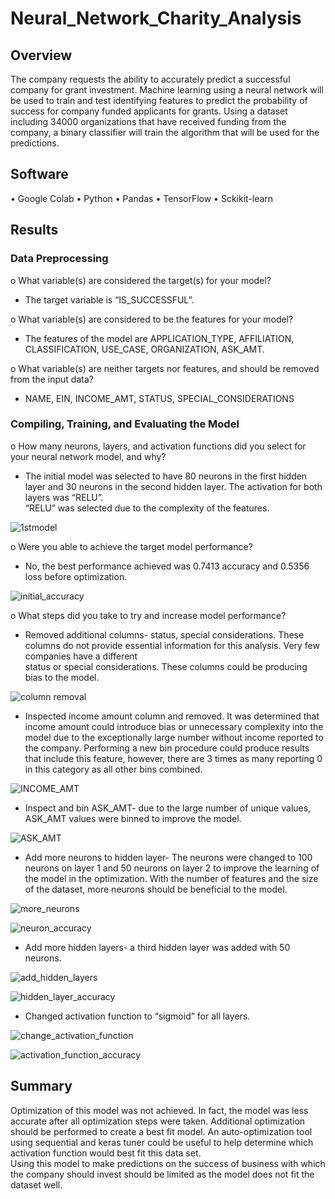 # Neural_Network_Charity_Analysis
## Overview
The company requests the ability to accurately predict a successful company for grant investment.  Machine learning using a neural network will be used to train and test identifying features to predict the probability of success for company funded applicants for grants.  Using a dataset including 34000 organizations that have received funding from the company, a binary classifier will train the algorithm that will be used for the predictions. 
## Software
•	Google Colab
•	Python
•	Pandas
•	TensorFlow
•	Sckikit-learn 
## Results
###	Data Preprocessing
o	What variable(s) are considered the target(s) for your model?  

   - The target variable is “IS_SUCCESSFUL”.  

o	What variable(s) are considered to be the features for your model? 

   - The features of the model are APPLICATION_TYPE, AFFILIATION, CLASSIFICATION, USE_CASE, ORGANIZATION, ASK_AMT.  

o	What variable(s) are neither targets nor features, and should be removed from the input data?  
    
   - NAME, EIN, INCOME_AMT, STATUS, SPECIAL_CONSIDERATIONS 

###	Compiling, Training, and Evaluating the Model
o	How many neurons, layers, and activation functions did you select for your neural network model, and why?  

   - The initial model was selected to have 80 neurons in the first hidden layer and 30 neurons in the second hidden layer.  The activation for both layers was “RELU”.      
    “RELU” was selected due to the complexity of the features. 

![1stmodel](https://user-images.githubusercontent.com/79231355/126245722-db96ee19-ce52-46d1-b303-cce57aaeaf6e.png)

o	Were you able to achieve the target model performance? 
    
   - No, the best performance achieved was 0.7413 accuracy and 0.5356 loss before optimization. 
        
![initial_accuracy](https://user-images.githubusercontent.com/79231355/126245888-70d77264-694a-4046-aaeb-3618c190d0df.png)

o	What steps did you take to try and increase model performance?
        
   - Removed additional columns- status, special considerations. These columns do not provide essential information for this analysis.  Very few companies have a different   
   status or special considerations.  These columns could be producing bias to the model. 
        
   ![column removal](https://user-images.githubusercontent.com/79231355/126246019-2754b38b-6e7b-4fdb-adf3-44d291a4d748.png)
          
   - Inspected income amount column and removed.  It was determined that income amount could introduce bias or unnecessary complexity into the model due to the exceptionally         large number without income reported to the company.   Performing a new bin procedure could produce results that include this feature, however, there are 3 times as many 
    reporting 0 in this category as all other bins combined.  
    
   ![INCOME_AMT](https://user-images.githubusercontent.com/79231355/126246061-354931c5-2db5-4737-ba6c-f3840c2e7e75.png)

   - Inspect and bin ASK_AMT- due to the large number of unique values, ASK_AMT values were binned to improve the model.  
    
   ![ASK_AMT](https://user-images.githubusercontent.com/79231355/126246079-d1f21771-9401-44e1-8245-eb22946f5518.png)

   - Add more neurons to hidden layer-   The neurons were changed to 100 neurons on layer 1 and 50 neurons on layer 2 to improve the learning of the model in the optimization.       With the number of features and the size of the dataset, more neurons should be beneficial to the model.  
    
   ![more_neurons](https://user-images.githubusercontent.com/79231355/126246116-51de9ddd-95fb-4809-994b-5e27a7141617.png)
   
   ![neuron_accuracy](https://user-images.githubusercontent.com/79231355/126246399-ecec65d8-18a2-44ee-a4d8-0cd325cf7e52.png)

   - Add more hidden layers-  a third hidden layer was added with 50 neurons. 
    
   ![add_hidden_layers](https://user-images.githubusercontent.com/79231355/126246133-13a3f658-2d7a-4057-84d7-aa92e1d78465.png)
   
   ![hidden_layer_accuracy](https://user-images.githubusercontent.com/79231355/126246411-c890e730-9703-487f-a408-e52da9dbcb80.png)

   - Changed activation function to “sigmoid” for all layers. 
    
   ![change_activation_function](https://user-images.githubusercontent.com/79231355/126246148-deb86041-88cc-4490-90dc-384b5d28bbd2.png)

   ![activation_function_accuracy](https://user-images.githubusercontent.com/79231355/126246422-4d644aa1-5cdc-43db-9ce9-75b41ab49fe1.png)

## Summary
Optimization of this model was not achieved.  In fact, the model was less accurate after all optimization steps were taken.  Additional optimization should be performed to create a best fit model.  An auto-optimization tool using sequential and keras tuner could be useful to help determine which activation function would best fit this data set.  
Using this model to make predictions on the success of business with which the company should invest should be limited as the model does not fit the dataset well.  
